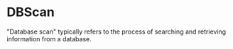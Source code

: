 # DBScan
 "Database scan" typically refers to the process of searching and retrieving information from a database. 
